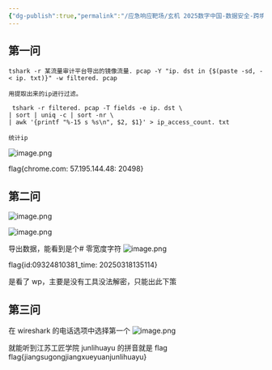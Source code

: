 ```yaml
---
{"dg-publish":true,"permalink":"/应急响应靶场/玄机 2025数字中国-数据安全-跨境数据/","tags":["靶场","应急响应"]}
---
```




## 第一问

```
tshark -r 某流量审计平台导出的镜像流量. pcap -Y "ip. dst in {$(paste -sd, - < ip. txt)}" -w filtered. pcap

用提取出来的ip进行过滤。
```


```
 tshark -r filtered. pcap -T fields -e ip. dst \ 
| sort | uniq -c | sort -nr \
| awk '{printf "%-15 s %s\n", $2, $1}' > ip_access_count. txt

统计ip
```


![image.png](https://s2.loli.net/2025/05/31/DSfe6LzK4ldRB1n.png)




flag{chrome.com: 57.195.144.48: 20498}

## 第二问
![image.png](https://s2.loli.net/2025/05/31/FZs9BictXpUjrk7.png)


![image.png](https://s2.loli.net/2025/05/31/OcKrQvexJiCHTPj.png)


导出数据，能看到是个# 零宽度字符
![image.png](https://s2.loli.net/2025/05/31/FMNUlokr9KTiO2m.png)

flag{id:09324810381_time: 20250318135114}

是看了 wp，主要是没有工具没法解密，只能出此下策

## 第三问
在 wireshark 的电话选项中选择第一个
![image.png](https://s2.loli.net/2025/05/31/umPkzXh2pBGKsOD.png)

就能听到江苏工匠学院 junlihuayu 的拼音就是 flag
flag{jiangsugongjiangxueyuanjunlihuayu}